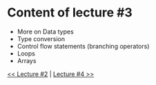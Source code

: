 # Content of lecture #3

- More on Data types
- Type conversion
- Control flow statements (branching operators)
- Loops
- Arrays

[<< Lecture #2](../lecture-2) | [Lecture #4 >>](../lecture-4)